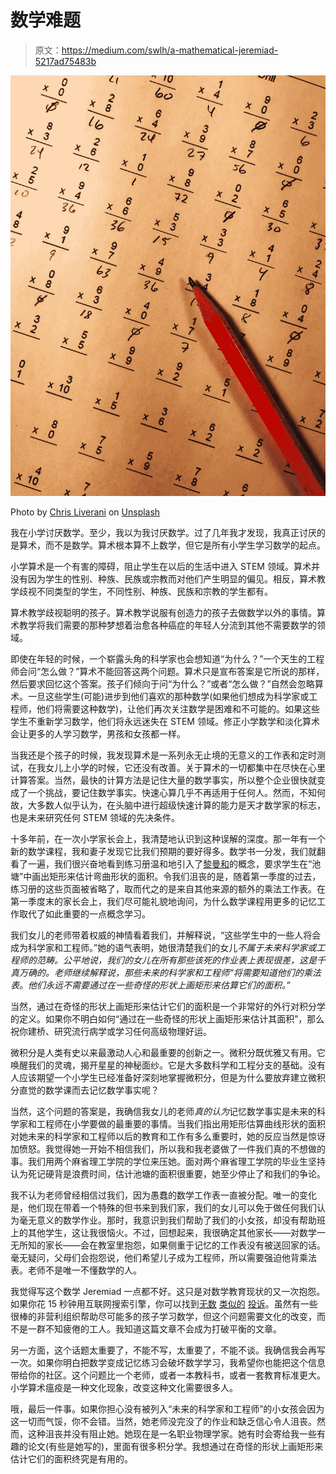 # 数学难题

> 原文：<https://medium.com/swlh/a-mathematical-jeremiad-5217ad75483b>

![](img/6f39add94b44ede0ce79508f658f4027.png)

Photo by [Chris Liverani](https://unsplash.com/@chrisliverani?utm_source=medium&utm_medium=referral) on [Unsplash](https://unsplash.com?utm_source=medium&utm_medium=referral)

我在小学讨厌数学。至少，我以为我讨厌数学。过了几年我才发现，我真正讨厌的是算术，而不是数学。算术根本算不上数学，但它是所有小学生学习数学的起点。

小学算术是一个有害的障碍，阻止学生在以后的生活中进入 STEM 领域。算术并没有因为学生的性别、种族、民族或宗教而对他们产生明显的偏见。相反，算术教学歧视不同类型的学生，不同性别、种族、民族和宗教的学生都有。

算术教学歧视聪明的孩子。算术教学说服有创造力的孩子去做数学以外的事情。算术教学将我们需要的那种梦想着治愈各种癌症的年轻人分流到其他不需要数学的领域。

即使在年轻的时候，一个崭露头角的科学家也会想知道“为什么？”一个天生的工程师会问“怎么做？”算术不能回答这两个问题。算术只是宣布答案是它所说的那样，然后要求回忆这个答案。孩子们倾向于问“为什么？”或者“怎么做？”自然会忽略算术。一旦这些学生(可能)进步到他们喜欢的那种数学(如果他们想成为科学家或工程师，他们将需要这种数学)，让他们再次关注数学是困难和不可能的。如果这些学生不重新学习数学，他们将永远迷失在 STEM 领域。修正小学数学和淡化算术会让更多的人学习数学，男孩和女孩都一样。

当我还是个孩子的时候，我发现算术是一系列永无止境的无意义的工作表和定时测试，在我女儿上小学的时候，它还没有改善。关于算术的一切都集中在尽快在心里计算答案。当然，最快的计算方法是记住大量的数学事实，所以整个企业很快就变成了一个挑战，要记住数学事实。快速心算几乎不再适用于任何人。然而，不知何故，大多数人似乎认为，在头脑中进行超级快速计算的能力是天才数学家的标志，也是未来研究任何 STEM 领域的先决条件。

十多年前，在一次小学家长会上，我清楚地认识到这种误解的深度。那一年有一个新的数学课程，我和妻子发现它比我们预期的要好得多。数学书一分发，我们就翻看了一遍，我们很兴奋地看到练习册温和地引入了[黎曼和](https://en.wikipedia.org/wiki/Riemann_sum)的概念，要求学生在“池塘”中画出矩形来估计弯曲形状的面积。令我们沮丧的是，随着第一季度的过去，练习册的这些页面被省略了，取而代之的是来自其他来源的额外的乘法工作表。在第一季度末的家长会上，我们尽可能礼貌地询问，为什么数学课程用更多的记忆工作取代了如此重要的一点概念学习。

我们女儿的老师带着权威的神情看着我们，并解释说，“这些学生中的一些人将会成为科学家和工程师。”她的语气表明，她很清楚我们的女儿*不属于未来科学家或工程师的范畴。公平地说，我们的女儿在所有那些该死的作业表上表现很差，这是千真万确的。老师继续解释说，那些未来的科学家和工程师“将需要知道他们的乘法表。他们永远不需要通过在一些奇怪的形状上画矩形来估算它们的面积。”*

当然，通过在奇怪的形状上画矩形来估计它们的面积是一个非常好的外行对积分学的定义。如果你不明白如何“通过在一些奇怪的形状上画矩形来估计其面积”，那么祝你建桥、研究流行病学或学习任何高级物理好运。

微积分是人类有史以来最激动人心和最重要的创新之一。微积分既优雅又有用。它唤醒我们的灵魂，揭开星星的神秘面纱。它是大多数科学和工程分支的基础。没有人应该期望一个小学生已经准备好深刻地掌握微积分，但是为什么要放弃建立微积分直觉的数学课而去记忆数学事实呢？

当然，这个问题的答案是，我确信我女儿的老师*真的认为*记忆数学事实是未来的科学家和工程师在小学要做的最重要的事情。当我们指出用矩形估算曲线形状的面积对她未来的科学家和工程师以后的教育和工作有多么重要时，她的反应当然是惊讶加愤怒。我觉得她一开始不相信我们，所以我和我老婆做了一件我们真的不想做的事。我们用两个麻省理工学院的学位来压她。面对两个麻省理工学院的毕业生坚持认为死记硬背是浪费时间，估计池塘的面积很重要，她至少停止了和我们的争论。

我不认为老师曾经相信过我们，因为愚蠢的数学工作表一直被分配。唯一的变化是，他们现在带着一个特殊的但书来到我们家，我们的女儿可以免于做任何我们认为毫无意义的数学作业。那时，我意识到我们帮助了我们的小女孩，却没有帮助班上的其他学生，这让我很恼火。不过，回想起来，我很确定其他家长——对数学一无所知的家长——会在教室里抱怨，如果侧重于记忆的工作表没有被送回家的话。毫无疑问，父母们会抱怨说，他们希望儿子成为工程师，所以需要强迫他背乘法表。老师不是唯一不懂数学的人。

我觉得写这个数学 Jeremiad 一点都不好。这只是对数学教育现状的又一次抱怨。如果你花 15 秒钟用互联网搜索引擎，你可以找到[无数](https://mathwithbaddrawings.com/2017/01/11/why-are-mathematicians-so-bad-at-arithmetic/) [类似的](https://www.maa.org/sites/default/files/pdf/devlin/LockhartsLament.pdf) [投诉](https://www.reddit.com/r/math/comments/au756g/why_is_mathematics_education_broken_is_it/)。虽然有一些很棒的非营利组织帮助尽可能多的孩子学习数学，但这个问题需要文化的改变，而不是一群不知疲倦的工人。我知道这篇文章不会成为打破平衡的文章。

另一方面，这个话题太重要了，不能不写，太重要了，不能不谈。我确信我会再写一次。如果你明白把数学变成记忆练习会破坏数学学习，我希望你也能把这个信息带给你的社区。这个问题比一个老师，或者一本教科书，或者一套教育标准更大。小学算术瘟疫是一种文化现象，改变这种文化需要很多人。

哦，最后一件事。如果你担心没有被列入“未来的科学家和工程师”的小女孩会因为这一切而气馁，你不会错。当然，她老师没完没了的作业和缺乏信心令人沮丧。然而，这种沮丧并没有阻止她。她现在是一名职业物理学家。她有时会寄给我一些有趣的论文(有些是她写的)，里面有很多积分学。我想通过在奇怪的形状上画矩形来估计它们的面积终究是有用的。